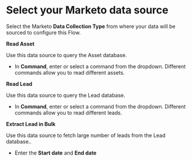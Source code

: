 # Select your Marketo data source

Select the Marketo **Data Collection Type** from where your data will be sourced to configure this Flow. 

**Read Asset**

Use this data source to query the Asset database.

* In **Command**, enter or select a command from the dropdown. Different commands allow you to read different assets.

**Read Lead**

Use this data source to query the Lead database.

* In **Command**, enter or select a command from the dropdown. Different commands allow you to read different leads.

**Extract Lead in Bulk**

Use this data source to fetch large number of leads from the Lead database..

* Enter the **Start date** and **End date**



